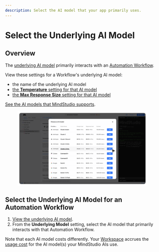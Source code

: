 ```yaml
---
description: Select the AI model that your app primarily uses.
---
```


# Select the Underlying AI Model

## Overview

The [underlying AI model](view-underlying-ai-model-settings.md) primarily interacts with an [Automation Workflow](../automation-workflows/what-is-an-automation-workflow.md).

View these settings for a Workflow's underlying AI model:

* the name of the underlying AI model
* [the **Temperature** setting for that AI model](adjust-ai-model-temperature-settings.md)
* [the **Max Response Size** setting for that AI model](adjust-ai-model-max-response-size.md)

[See the AI models that MindStudio supports](types-of-ai-models.md).

<div data-full-width="true">

<figure><img src="../.gitbook/assets/Choose model.png" alt=""><figcaption></figcaption></figure>

</div>

## Select the Underlying AI Model for an Automation Workflow

1. [View the underlying AI model](view-underlying-ai-model-settings.md).
2. From the **Underlying Model** setting, select the AI model that primarily interacts with that Automation Workflow.

Note that each AI model costs differently. Your [Workspace](../workspaces/what-is-a-workspace.md) accrues the [usage cost](../workspaces/manage-workspace-usage/#ai-app-events-that-cost-credits) for the AI model(s) your MindStudio AIs use.
